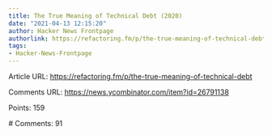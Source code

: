 ```yaml
---
title: The True Meaning of Technical Debt (2020)
date: "2021-04-13 12:15:20"
author: Hacker News Frontpage
authorlink: https://refactoring.fm/p/the-true-meaning-of-technical-debt
tags:
- Hacker-News-Frontpage
---
```


<p>Article URL: <a href="https://refactoring.fm/p/the-true-meaning-of-technical-debt">https://refactoring.fm/p/the-true-meaning-of-technical-debt</a></p>
<p>Comments URL: <a href="https://news.ycombinator.com/item?id=26791138">https://news.ycombinator.com/item?id=26791138</a></p>
<p>Points: 159</p>
<p># Comments: 91</p>
